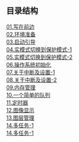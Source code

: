 ## 目录结构

[01.写在前边](https://github.com/zhangdexin/leap-os/blob/main/30-days-os/doc/01-pre.md)<br/>
[02.环境准备](https://github.com/zhangdexin/leap-os/blob/main/30-days-os/doc/02-env.md)<br/>
[03.启动引导](https://github.com/zhangdexin/leap-os/blob/main/30-days-os/doc/03-ipl.md)<br/>
[04.实模式切换到保护模式-1](https://github.com/zhangdexin/leap-os/blob/main/30-days-os/doc/04-mode_switch.md)<br/>
[05.实模式切换到保护模式-2](https://github.com/zhangdexin/leap-os/blob/main/30-days-os/doc/05-mode_switch_2.md)<br/>
[06.操作系统初始化](https://github.com/zhangdexin/leap-os/blob/main/30-days-os/doc/06-init.md)<br/>
[07.关于中断及设置-1](https://github.com/zhangdexin/leap-os/blob/main/30-days-os/doc/07-interrupt.md)<br/>
[08.关于中断及设置-2](https://github.com/zhangdexin/leap-os/blob/main/30-days-os/doc/08-interrupt_2.md)<br/>
[09.内存管理](https://github.com/zhangdexin/leap-os/blob/main/30-days-os/doc/09-memory.md)<br/>
[10.一个简单的队列](https://github.com/zhangdexin/leap-os/blob/main/30-days-os/doc/10-fifo.md)<br/>
[11.定时器](https://github.com/zhangdexin/leap-os/blob/main/30-days-os/doc/11-timer.md)<br/>
[12.图像显示](https://github.com/zhangdexin/leap-os/blob/main/30-days-os/doc/12-graphic.md)<br/>
[13.图层管理](https://github.com/zhangdexin/leap-os/blob/main/30-days-os/doc/13-sheets.md)<br>
[14.多任务-1](https://github.com/zhangdexin/leap-os/blob/main/30-days-os/doc/14-mtask.md)<br>
[14.多任务-1](https://github.com/zhangdexin/leap-os/blob/main/30-days-os/doc/15-mtask_2.md)<br>

